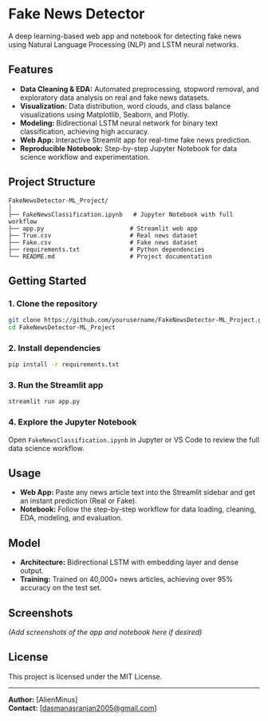 # Fake News Detector

A deep learning-based web app and notebook for detecting fake news using Natural Language Processing (NLP) and LSTM neural networks.

## Features

- **Data Cleaning & EDA:** Automated preprocessing, stopword removal, and exploratory data analysis on real and fake news datasets.
- **Visualization:** Data distribution, word clouds, and class balance visualizations using Matplotlib, Seaborn, and Plotly.
- **Modeling:** Bidirectional LSTM neural network for binary text classification, achieving high accuracy.
- **Web App:** Interactive Streamlit app for real-time fake news prediction.
- **Reproducible Notebook:** Step-by-step Jupyter Notebook for data science workflow and experimentation.

## Project Structure

```
FakeNewsDetector-ML_Project/
│
├── FakeNewsClassification.ipynb   # Jupyter Notebook with full workflow
├── app.py                        # Streamlit web app
├── True.csv                      # Real news dataset
├── Fake.csv                      # Fake news dataset
├── requirements.txt              # Python dependencies
└── README.md                     # Project documentation
```

## Getting Started

### 1. Clone the repository

```bash
git clone https://github.com/yourusername/FakeNewsDetector-ML_Project.git
cd FakeNewsDetector-ML_Project
```

### 2. Install dependencies

```bash
pip install -r requirements.txt
```

### 3. Run the Streamlit app

```bash
streamlit run app.py
```

### 4. Explore the Jupyter Notebook

Open `FakeNewsClassification.ipynb` in Jupyter or VS Code to review the full data science workflow.

## Usage

- **Web App:** Paste any news article text into the Streamlit sidebar and get an instant prediction (Real or Fake).
- **Notebook:** Follow the step-by-step workflow for data loading, cleaning, EDA, modeling, and evaluation.

## Model

- **Architecture:** Bidirectional LSTM with embedding layer and dense output.
- **Training:** Trained on 40,000+ news articles, achieving over 95% accuracy on the test set.

## Screenshots

*(Add screenshots of the app and notebook here if desired)*

## License

This project is licensed under the MIT License.

---

**Author:** [AlienMinus]  
**Contact:** [dasmanasranjan2005@gmail.com]